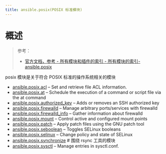 ```yaml
---
title: ansible.posix(POSIX 标准模块)
---
```


# 概述

> 参考：
> 
> - [官方文档，参考 - 所有模块和插件的索引 - 所有模块的索引-ansible.posix](https://docs.ansible.com/ansible/latest/collections/index_module.html#ansible-posix)

posix 模块是关于符合 POSIX 标准的操作系统相关的模块

- [ansible.posix.acl](https://docs.ansible.com/ansible/latest/collections/ansible/posix/acl_module.html#ansible-collections-ansible-posix-acl-module) – Set and retrieve file ACL information.
- [ansible.posix.at](https://docs.ansible.com/ansible/latest/collections/ansible/posix/at_module.html#ansible-collections-ansible-posix-at-module) – Schedule the execution of a command or script file via the at command
- [ansible.posix.authorized_key](https://docs.ansible.com/ansible/latest/collections/ansible/posix/authorized_key_module.html#ansible-collections-ansible-posix-authorized-key-module) – Adds or removes an SSH authorized key
- [ansible.posix.firewalld](https://docs.ansible.com/ansible/latest/collections/ansible/posix/firewalld_module.html#ansible-collections-ansible-posix-firewalld-module) – Manage arbitrary ports/services with firewalld
- [ansible.posix.firewalld_info](https://docs.ansible.com/ansible/latest/collections/ansible/posix/firewalld_info_module.html#ansible-collections-ansible-posix-firewalld-info-module) – Gather information about firewalld
- [ansible.posix.mount](https://docs.ansible.com/ansible/latest/collections/ansible/posix/mount_module.html#ansible-collections-ansible-posix-mount-module) – Control active and configured mount points
- [ansible.posix.patch](https://docs.ansible.com/ansible/latest/collections/ansible/posix/patch_module.html#ansible-collections-ansible-posix-patch-module) – Apply patch files using the GNU patch tool
- [ansible.posix.seboolean](https://docs.ansible.com/ansible/latest/collections/ansible/posix/seboolean_module.html#ansible-collections-ansible-posix-seboolean-module) – Toggles SELinux booleans
- [ansible.posix.selinux](https://docs.ansible.com/ansible/latest/collections/ansible/posix/selinux_module.html#ansible-collections-ansible-posix-selinux-module) – Change policy and state of SELinux
- [ansible.posix.synchronize](https://docs.ansible.com/ansible/latest/collections/ansible/posix/synchronize_module.html#ansible-collections-ansible-posix-synchronize-module) # 围绕 rsync 工具的模块
- [ansible.posix.sysctl](https://docs.ansible.com/ansible/latest/collections/ansible/posix/sysctl_module.html#ansible-collections-ansible-posix-sysctl-module) – Manage entries in sysctl.conf.
